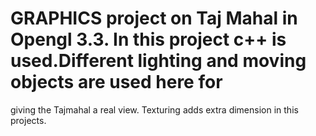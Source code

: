 # GRAPHICS project on Taj Mahal in Opengl 3.3. In this project c++ is used.Different lighting and moving objects are used here for
giving the Tajmahal a real view. Texturing adds extra dimension in this projects.
